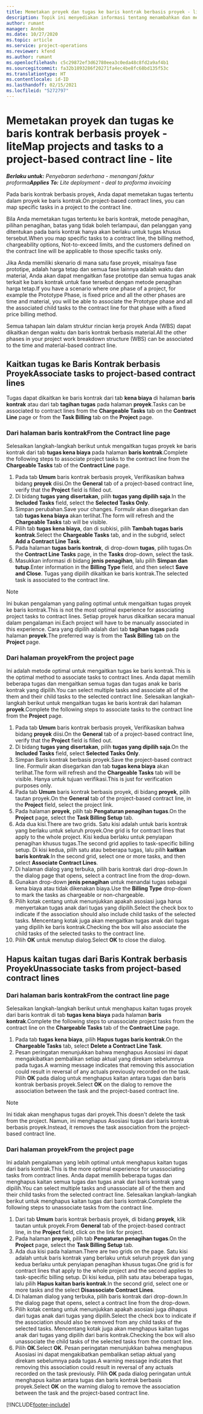 ```yaml
---
title: Memetakan proyek dan tugas ke baris kontrak berbasis proyek - lite
description: Topik ini menyediakan informasi tentang menambahkan dan menghapus proyek dan tugas ke baris kontrak.
author: rumant
manager: Annbe
ms.date: 10/27/2020
ms.topic: article
ms.service: project-operations
ms.reviewer: kfend
ms.author: rumant
ms.openlocfilehash: c5c29872ef3d62780eea3c0eda48c8fd2a9af4b1
ms.sourcegitcommit: fa32b1893286f20271fa4ec4be8fc68bd135f53c
ms.translationtype: HT
ms.contentlocale: id-ID
ms.lasthandoff: 02/15/2021
ms.locfileid: "5272797"
---
```

# <a name="map-projects-and-tasks-to-a-project-based-contract-line---lite"></a><span data-ttu-id="4d439-103">Memetakan proyek dan tugas ke baris kontrak berbasis proyek - lite</span><span class="sxs-lookup"><span data-stu-id="4d439-103">Map projects and tasks to a project-based contract line - lite</span></span>

<span data-ttu-id="4d439-104">_**Berlaku untuk:** Penyebaran sederhana - menangani faktur proforma_</span><span class="sxs-lookup"><span data-stu-id="4d439-104">_**Applies To:** Lite deployment - deal to proforma invoicing_</span></span>

<span data-ttu-id="4d439-105">Pada baris kontrak berbasis proyek, Anda dapat memetakan tugas tertentu dalam proyek ke baris kontrak.</span><span class="sxs-lookup"><span data-stu-id="4d439-105">On project-based contract lines, you can map specific tasks in a project to the contract line.</span></span>

<span data-ttu-id="4d439-106">Bila Anda memetakan tugas tertentu ke baris kontrak, metode penagihan, pilihan penagihan, batas yang tidak boleh terlampaui, dan pelanggan yang ditentukan pada baris kontrak hanya akan berlaku untuk tugas khusus tersebut.</span><span class="sxs-lookup"><span data-stu-id="4d439-106">When you map specific tasks to a contract line, the billing method, chargeability options, Not-to-exceed limits, and the customers defined on the contract line will be applicable to those specific tasks only.</span></span>

<span data-ttu-id="4d439-107">Jika Anda memiliki skenario di mana satu fase proyek, misalnya fase prototipe, adalah harga tetap dan semua fase lainnya adalah waktu dan material, Anda akan dapat mengaitkan fase prototipe dan semua tugas anak terkait ke baris kontrak untuk fase tersebut dengan metode penagihan harga tetap.</span><span class="sxs-lookup"><span data-stu-id="4d439-107">If you have a scenario where one phase of a project, for example the Prototype Phase, is fixed price and all the other phases are time and material, you will be able to associate the Prototype phase and all the associated child tasks to the contract line for that phase with a fixed price billing method.</span></span>

<span data-ttu-id="4d439-108">Semua tahapan lain dalam struktur rincian kerja proyek Anda (WBS) dapat dikaitkan dengan waktu dan baris kontrak berbasis material.</span><span class="sxs-lookup"><span data-stu-id="4d439-108">All the other phases in your project work breakdown structure (WBS) can be associated to the time and material-based contract line.</span></span>

## <a name="associate-tasks-to-project-based-contract-lines"></a><span data-ttu-id="4d439-109">Kaitkan tugas ke Baris Kontrak berbasis Proyek</span><span class="sxs-lookup"><span data-stu-id="4d439-109">Associate tasks to project-based contract lines</span></span>

<span data-ttu-id="4d439-110">Tugas dapat dikaitkan ke baris kontrak dari tab **kena biaya** di halaman **baris kontrak** atau dari tab **tagihan tugas** pada halaman **proyek**.</span><span class="sxs-lookup"><span data-stu-id="4d439-110">Tasks can be associated to contract lines from the **Chargeable Tasks** tab on the **Contract Line** page or from the **Task Billing** tab on the **Project** page.</span></span>

### <a name="from-the-contract-line-page"></a><span data-ttu-id="4d439-111">Dari halaman baris kontrak</span><span class="sxs-lookup"><span data-stu-id="4d439-111">From the Contract line page</span></span>

<span data-ttu-id="4d439-112">Selesaikan langkah-langkah berikut untuk mengaitkan tugas proyek ke baris kontrak dari tab **tugas kena biaya** pada halaman **baris kontrak**.</span><span class="sxs-lookup"><span data-stu-id="4d439-112">Complete the following steps to associate project tasks to the contract line from the **Chargeable Tasks** tab of the **Contract Line** page.</span></span>

1. <span data-ttu-id="4d439-113">Pada tab **Umum** baris kontrak berbasis proyek, Verifikasikan bahwa bidang **proyek** diisi.</span><span class="sxs-lookup"><span data-stu-id="4d439-113">On the **General** tab of a project-based contract line, verify that the **Project** field is filled out.</span></span>
2. <span data-ttu-id="4d439-114">Di bidang **tugas yang disertakan**, pilih **tugas yang dipilih saja**.</span><span class="sxs-lookup"><span data-stu-id="4d439-114">In the **Included Tasks** field, select the **Selected Tasks Only**.</span></span>
3. <span data-ttu-id="4d439-115">Simpan perubahan.</span><span class="sxs-lookup"><span data-stu-id="4d439-115">Save your changes.</span></span> <span data-ttu-id="4d439-116">Formulir akan disegarkan dan tab **tugas kena biaya** akan terlihat.</span><span class="sxs-lookup"><span data-stu-id="4d439-116">The form will refresh and the **Chargeable Tasks** tab will be visible.</span></span>
4. <span data-ttu-id="4d439-117">Pilih tab **tugas kena biaya**, dan di subkisi, pilih **Tambah tugas baris kontrak**.</span><span class="sxs-lookup"><span data-stu-id="4d439-117">Select the **Chargeable Tasks** tab, and in the subgrid, select **Add a Contract Line Task**.</span></span>
5. <span data-ttu-id="4d439-118">Pada halaman **tugas baris kontrak**, di drop-down **tugas**, pilih tugas.</span><span class="sxs-lookup"><span data-stu-id="4d439-118">On the **Contract Line Tasks** page, in the **Tasks** drop-down, select the task.</span></span> 
6. <span data-ttu-id="4d439-119">Masukkan informasi di bidang **jenis penagihan**, lalu pilih **Simpan dan tutup**.</span><span class="sxs-lookup"><span data-stu-id="4d439-119">Enter information in the **Billing Type** field, and then select **Save and Close**.</span></span> <span data-ttu-id="4d439-120">Tugas yang dipilih dikaitkan ke baris kontrak.</span><span class="sxs-lookup"><span data-stu-id="4d439-120">The selected task is associated to the contract line.</span></span>

> [!NOTE]
> <span data-ttu-id="4d439-121">Ini bukan pengalaman yang paling optimal untuk mengaitkan tugas proyek ke baris kontrak.</span><span class="sxs-lookup"><span data-stu-id="4d439-121">This is not the most optimal experience for associating project tasks to contract lines.</span></span> <span data-ttu-id="4d439-122">Setiap proyek harus dikaitkan secara manual dalam pengalaman ini.</span><span class="sxs-lookup"><span data-stu-id="4d439-122">Each project will have to be manually associated in this experience.</span></span> <span data-ttu-id="4d439-123">Cara yang dipilih adalah dari tab **tagihan tugas** pada halaman **proyek**.</span><span class="sxs-lookup"><span data-stu-id="4d439-123">The preferred way is from the **Task Billing** tab on the **Project** page.</span></span>

### <a name="from-the-project-page"></a><span data-ttu-id="4d439-124">Dari halaman proyek</span><span class="sxs-lookup"><span data-stu-id="4d439-124">From the project page</span></span>

<span data-ttu-id="4d439-125">Ini adalah metode optimal untuk mengaitkan tugas ke baris kontrak.</span><span class="sxs-lookup"><span data-stu-id="4d439-125">This is the optimal method to associate tasks to contract lines.</span></span> <span data-ttu-id="4d439-126">Anda dapat memilih beberapa tugas dan mengaitkan semua tugas dan tugas anak ke baris kontrak yang dipilih.</span><span class="sxs-lookup"><span data-stu-id="4d439-126">You can select multiple tasks and associate all of the them and their child tasks to the selected contract line.</span></span> <span data-ttu-id="4d439-127">Selesaikan langkah-langkah berikut untuk mengaitkan tugas ke baris kontrak dari halaman **proyek**.</span><span class="sxs-lookup"><span data-stu-id="4d439-127">Complete the following steps to associate tasks to the contract line from the **Project** page.</span></span>

1. <span data-ttu-id="4d439-128">Pada tab **Umum** baris kontrak berbasis proyek, Verifikasikan bahwa bidang **proyek** diisi.</span><span class="sxs-lookup"><span data-stu-id="4d439-128">On the **General** tab of a project-based contract line, verify that the **Project** field is filled out.</span></span>
2. <span data-ttu-id="4d439-129">Di bidang **tugas yang disertakan**, pilih **tugas yang dipilih saja**.</span><span class="sxs-lookup"><span data-stu-id="4d439-129">On the **Included Tasks** field, select **Selected Tasks Only**.</span></span>
3. <span data-ttu-id="4d439-130">Simpan Baris kontrak berbasis proyek.</span><span class="sxs-lookup"><span data-stu-id="4d439-130">Save the project-based contract line.</span></span> <span data-ttu-id="4d439-131">Formulir akan disegarkan dan tab **tugas kena biaya** akan terlihat.</span><span class="sxs-lookup"><span data-stu-id="4d439-131">The form will refresh and the **Chargeable Tasks** tab will be visible.</span></span> <span data-ttu-id="4d439-132">Hanya untuk tujuan verifikasi.</span><span class="sxs-lookup"><span data-stu-id="4d439-132">This is just for verification purposes only.</span></span>
4. <span data-ttu-id="4d439-133">Pada tab **Umum** baris kontrak berbasis proyek, di bidang **proyek**, pilih tautan proyek.</span><span class="sxs-lookup"><span data-stu-id="4d439-133">On the **General** tab of the project-based contract line, in the **Project** field, select the project link.</span></span>
5. <span data-ttu-id="4d439-134">Pada halaman **proyek**, pilih tab **Pengaturan penagihan tugas**.</span><span class="sxs-lookup"><span data-stu-id="4d439-134">On the **Project** page, select the **Task Billing Setup** tab.</span></span>
6. <span data-ttu-id="4d439-135">Ada dua kisi.</span><span class="sxs-lookup"><span data-stu-id="4d439-135">There are two grids.</span></span> <span data-ttu-id="4d439-136">Satu kisi adalah untuk baris kontrak yang berlaku untuk seluruh proyek.</span><span class="sxs-lookup"><span data-stu-id="4d439-136">One grid is for contract lines that apply to the whole project.</span></span> <span data-ttu-id="4d439-137">Kisi kedua berlaku untuk penyiapan penagihan khusus tugas.</span><span class="sxs-lookup"><span data-stu-id="4d439-137">The second grid applies to task-specific billing setup.</span></span> <span data-ttu-id="4d439-138">Di kisi kedua, pilih satu atau beberapa tugas, lalu pilih **kaitkan baris kontrak**.</span><span class="sxs-lookup"><span data-stu-id="4d439-138">In the second grid, select one or more tasks, and then select **Associate Contract Lines**.</span></span>
7. <span data-ttu-id="4d439-139">Di halaman dialog yang terbuka, pilih baris kontrak dari drop-down.</span><span class="sxs-lookup"><span data-stu-id="4d439-139">In the dialog page that opens, select a contract line from the drop-down.</span></span>
8. <span data-ttu-id="4d439-140">Gunakan drop-down **jenis penagihan** untuk menandai tugas sebagai kena biaya atau tidak dikenakan biaya.</span><span class="sxs-lookup"><span data-stu-id="4d439-140">Use the **Billing Type** drop-down to mark the tasks as chargeable or non-chargeable.</span></span>
9. <span data-ttu-id="4d439-141">Pilih kotak centang untuk menunjukkan apakah asosiasi juga harus menyertakan tugas anak dari tugas yang dipilih.</span><span class="sxs-lookup"><span data-stu-id="4d439-141">Select the check box to indicate if the association should also include child tasks of the selected tasks.</span></span> <span data-ttu-id="4d439-142">Mencentang kotak juga akan mengaitkan tugas anak dari tugas yang dipilih ke baris kontrak.</span><span class="sxs-lookup"><span data-stu-id="4d439-142">Checking the box will also associate the child tasks of the selected tasks to the contract line.</span></span>
10. <span data-ttu-id="4d439-143">Pilih **OK** untuk menutup dialog.</span><span class="sxs-lookup"><span data-stu-id="4d439-143">Select **OK** to close the dialog.</span></span>

## <a name="unassociate-tasks-from-project-based-contract-lines"></a><span data-ttu-id="4d439-144">Hapus kaitan tugas dari Baris Kontrak berbasis Proyek</span><span class="sxs-lookup"><span data-stu-id="4d439-144">Unassociate tasks from project-based contract lines</span></span>

### <a name="from-the-contract-line-page"></a><span data-ttu-id="4d439-145">Dari halaman baris kontrak</span><span class="sxs-lookup"><span data-stu-id="4d439-145">From the contract line page</span></span>

<span data-ttu-id="4d439-146">Selesaikan langkah-langkah berikut untuk menghapus kaitan tugas proyek dari baris kontrak di tab **tugas kena biaya** pada halaman **baris kontrak**.</span><span class="sxs-lookup"><span data-stu-id="4d439-146">Complete the following steps to unassociate project tasks from the contract line on the **Chargeable Tasks** tab of the **Contract Line** page.</span></span>

1. <span data-ttu-id="4d439-147">Pada tab **tugas kena biaya**, pilih **Hapus tugas baris kontrak**.</span><span class="sxs-lookup"><span data-stu-id="4d439-147">On the **Chargeable Tasks** tab, select **Delete a Contract Line Task**.</span></span>
2. <span data-ttu-id="4d439-148">Pesan peringatan menunjukkan bahwa menghapus Asosiasi ini dapat mengakibatkan pembalikan setiap aktual yang direkam sebelumnya pada tugas.</span><span class="sxs-lookup"><span data-stu-id="4d439-148">A warning message indicates that removing this association could result in reversal of any actuals previously recorded on the task.</span></span> <span data-ttu-id="4d439-149">Pilih **OK** pada dialog untuk menghapus kaitan antara tugas dan baris kontrak berbasis proyek.</span><span class="sxs-lookup"><span data-stu-id="4d439-149">Select **OK** on the dialog to remove the association between the task and the project-based contract line.</span></span> 

> [!NOTE]
> <span data-ttu-id="4d439-150">Ini tidak akan menghapus tugas dari proyek.</span><span class="sxs-lookup"><span data-stu-id="4d439-150">This doesn't delete the task from the project.</span></span> <span data-ttu-id="4d439-151">Namun, ini menghapus Asosiasi tugas dari baris kontrak berbasis proyek.</span><span class="sxs-lookup"><span data-stu-id="4d439-151">Instead, it removes the task association from the project-based contract line.</span></span>

### <a name="from-the-project-page"></a><span data-ttu-id="4d439-152">Dari halaman proyek</span><span class="sxs-lookup"><span data-stu-id="4d439-152">From the project page</span></span>

<span data-ttu-id="4d439-153">Ini adalah pengalaman yang lebih optimal untuk menghapus kaitan tugas dari baris kontrak.</span><span class="sxs-lookup"><span data-stu-id="4d439-153">This is the more optimal experience for unassociating tasks from contract lines.</span></span> <span data-ttu-id="4d439-154">Anda dapat memilih beberapa tugas dan menghapus kaitan semua tugas dan tugas anak dari baris kontrak yang dipilih.</span><span class="sxs-lookup"><span data-stu-id="4d439-154">You can select multiple tasks and unassociate all of the them and their child tasks from the selected contract line.</span></span> <span data-ttu-id="4d439-155">Selesaikan langkah-langkah berikut untuk menghapus kaitan tugas dari baris kontrak.</span><span class="sxs-lookup"><span data-stu-id="4d439-155">Complete the following steps to unassociate tasks from the contract line.</span></span>

1. <span data-ttu-id="4d439-156">Dari tab **Umum** baris kontrak berbasis proyek, di bidang **proyek**, klik tautan untuk proyek.</span><span class="sxs-lookup"><span data-stu-id="4d439-156">From **General** tab of the project-based contract line, in the **Project** field, click on the link for project.</span></span>
2. <span data-ttu-id="4d439-157">Pada halaman **proyek**, pilih tab **Pengaturan penagihan tugas**.</span><span class="sxs-lookup"><span data-stu-id="4d439-157">On the **Project** page, select the **Task Billing Setup** tab.</span></span>
3. <span data-ttu-id="4d439-158">Ada dua kisi pada halaman.</span><span class="sxs-lookup"><span data-stu-id="4d439-158">There are two grids on the page.</span></span> <span data-ttu-id="4d439-159">Satu kisi adalah untuk baris kontrak yang berlaku untuk seluruh proyek dan yang kedua berlaku untuk penyiapan penagihan khusus tugas.</span><span class="sxs-lookup"><span data-stu-id="4d439-159">One grid is for contract lines that apply to the whole project and the second applies to task-specific billing setup.</span></span> <span data-ttu-id="4d439-160">Di kisi kedua, pilih satu atau beberapa tugas, lalu pilih **Hapus kaitan baris kontrak**.</span><span class="sxs-lookup"><span data-stu-id="4d439-160">In the second grid, select one or more tasks and the select **Disassociate Contract Lines**.</span></span>
4. <span data-ttu-id="4d439-161">Di halaman dialog yang terbuka, pilih baris kontrak dari drop-down.</span><span class="sxs-lookup"><span data-stu-id="4d439-161">In the  dialog page that opens, select a contract line from the drop-down.</span></span>
5. <span data-ttu-id="4d439-162">Pilih kotak centang untuk menunjukkan apakah asosiasi juga dihapus dari tugas anak dari tugas yang dipilih.</span><span class="sxs-lookup"><span data-stu-id="4d439-162">Select the check box to indicate if the association should also be removed from any child tasks of the selected tasks.</span></span> <span data-ttu-id="4d439-163">Mencentang kotak juga akan menghapus kaitan tugas anak dari tugas yang dipilih dari baris kontrak.</span><span class="sxs-lookup"><span data-stu-id="4d439-163">Checking the box will also unassociate the child tasks of the selected tasks from the contract line.</span></span>
6. <span data-ttu-id="4d439-164">Pilih **OK**.</span><span class="sxs-lookup"><span data-stu-id="4d439-164">Select **OK**.</span></span> <span data-ttu-id="4d439-165">Pesan peringatan menunjukkan bahwa menghapus Asosiasi ini dapat mengakibatkan pembalikan setiap aktual yang direkam sebelumnya pada tugas.</span><span class="sxs-lookup"><span data-stu-id="4d439-165">A warning message indicates that removing this association could result in reversal of any actuals recorded on the task previously.</span></span> <span data-ttu-id="4d439-166">Pilih **OK** pada dialog peringatan untuk menghapus kaitan antara tugas dan baris kontrak berbasis proyek.</span><span class="sxs-lookup"><span data-stu-id="4d439-166">Select **OK** on the warning dialog to remove the association between the task and the project-based contract line.</span></span>


[!INCLUDE[footer-include](../../includes/footer-banner.md)]